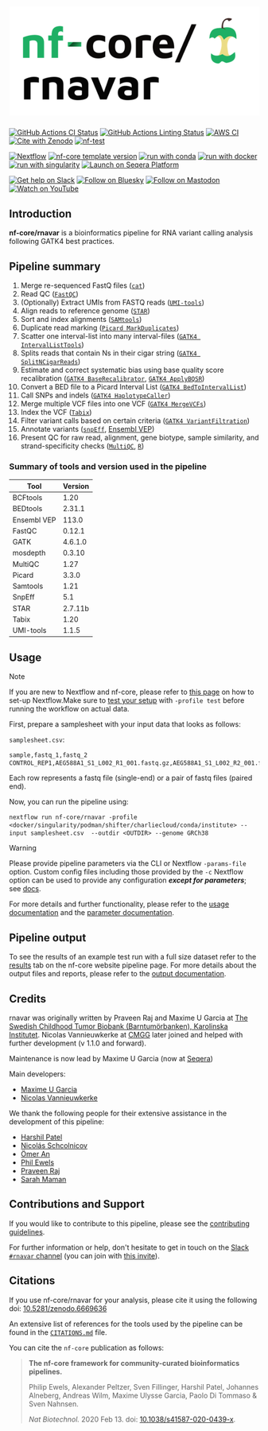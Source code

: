 <h1>
  <picture>
    <source media="(prefers-color-scheme: dark)" srcset="docs/images/nf-core-rnavar_logo_dark.png">
    <img alt="nf-core/rnavar" src="docs/images/nf-core-rnavar_logo_light.png">
  </picture>
</h1>

[![GitHub Actions CI Status](https://github.com/nf-core/rnavar/actions/workflows/nf-test.yml/badge.svg)](https://github.com/nf-core/rnavar/actions/workflows/nf-test.yml)
[![GitHub Actions Linting Status](https://github.com/nf-core/rnavar/actions/workflows/linting.yml/badge.svg)](https://github.com/nf-core/rnavar/actions/workflows/linting.yml)
[![AWS CI](https://img.shields.io/badge/CI%20tests-full%20size-FF9900?labelColor=000000&logo=Amazon%20AWS)](https://nf-co.re/rnavar/results)
[![Cite with Zenodo](http://img.shields.io/badge/DOI-10.5281/zenodo.6669636-1073c8?labelColor=000000)](https://doi.org/10.5281/zenodo.6669636)
[![nf-test](https://img.shields.io/badge/unit_tests-nf--test-337ab7.svg)](https://www.nf-test.com)

[![Nextflow](https://img.shields.io/badge/version-%E2%89%A524.04.2-green?style=flat&logo=nextflow&logoColor=white&color=%230DC09D&link=https%3A%2F%2Fnextflow.io)](https://www.nextflow.io/)
[![nf-core template version](https://img.shields.io/badge/nf--core_template-3.3.1-green?style=flat&logo=nfcore&logoColor=white&color=%2324B064&link=https%3A%2F%2Fnf-co.re)](https://github.com/nf-core/tools/releases/tag/3.3.1)
[![run with conda](http://img.shields.io/badge/run%20with-conda-3EB049?labelColor=000000&logo=anaconda)](https://docs.conda.io/en/latest/)
[![run with docker](https://img.shields.io/badge/run%20with-docker-0db7ed?labelColor=000000&logo=docker)](https://www.docker.com/)
[![run with singularity](https://img.shields.io/badge/run%20with-singularity-1d355c.svg?labelColor=000000)](https://sylabs.io/docs/)
[![Launch on Seqera Platform](https://img.shields.io/badge/Launch%20%F0%9F%9A%80-Seqera%20Platform-%234256e7)](https://cloud.seqera.io/launch?pipeline=https://github.com/nf-core/rnavar)

[![Get help on Slack](http://img.shields.io/badge/slack-nf--core%20%23rnavar-4A154B?labelColor=000000&logo=slack)](https://nfcore.slack.com/channels/rnavar)
[![Follow on Bluesky](https://img.shields.io/badge/bluesky-%40nf__core-1185fe?labelColor=000000&logo=bluesky)](https://bsky.app/profile/nf-co.re)
[![Follow on Mastodon](https://img.shields.io/badge/mastodon-nf__core-6364ff?labelColor=FFFFFF&logo=mastodon)](https://mstdn.science/@nf_core)
[![Watch on YouTube](http://img.shields.io/badge/youtube-nf--core-FF0000?labelColor=000000&logo=youtube)](https://www.youtube.com/c/nf-core)

## Introduction

**nf-core/rnavar** is a bioinformatics pipeline for RNA variant calling analysis following GATK4 best practices.

## Pipeline summary

1. Merge re-sequenced FastQ files ([`cat`](http://www.linfo.org/cat.html))
2. Read QC ([`FastQC`](https://www.bioinformatics.babraham.ac.uk/projects/fastqc/))
3. (Optionally) Extract UMIs from FASTQ reads ([`UMI-tools`](https://github.com/CGATOxford/UMI-tools))
4. Align reads to reference genome ([`STAR`](https://github.com/alexdobin/STAR))
5. Sort and index alignments ([`SAMtools`](https://sourceforge.net/projects/samtools/files/samtools/))
6. Duplicate read marking ([`Picard MarkDuplicates`](https://gatk.broadinstitute.org/hc/en-us/articles/360037052812-MarkDuplicates-Picard))
7. Scatter one interval-list into many interval-files ([`GATK4 IntervalListTools`](https://gatk.broadinstitute.org/hc/en-us/articles/4409917392155-IntervalListTools-Picard-))
8. Splits reads that contain Ns in their cigar string ([`GATK4 SplitNCigarReads`](https://gatk.broadinstitute.org/hc/en-us/articles/4409917482651-SplitNCigarReads))
9. Estimate and correct systematic bias using base quality score recalibration ([`GATK4 BaseRecalibrator`](https://gatk.broadinstitute.org/hc/en-us/articles/4409897206043-BaseRecalibrator), [`GATK4 ApplyBQSR`](https://gatk.broadinstitute.org/hc/en-us/articles/4409897168667-ApplyBQSR))
10. Convert a BED file to a Picard Interval List ([`GATK4 BedToIntervalList`](https://gatk.broadinstitute.org/hc/en-us/articles/4409924780827-BedToIntervalList-Picard-))
11. Call SNPs and indels ([`GATK4 HaplotypeCaller`](https://gatk.broadinstitute.org/hc/en-us/articles/4409897180827-HaplotypeCaller))
12. Merge multiple VCF files into one VCF ([`GATK4 MergeVCFs`](https://gatk.broadinstitute.org/hc/en-us/articles/4409924817691-MergeVcfs-Picard-))
13. Index the VCF ([`Tabix`](http://www.htslib.org/doc/tabix.html))
14. Filter variant calls based on certain criteria ([`GATK4 VariantFiltration`](https://gatk.broadinstitute.org/hc/en-us/articles/4409897204763-VariantFiltration))
15. Annotate variants ([`snpEff`](https://pcingola.github.io/SnpEff/se_introduction/), [Ensembl VEP](https://www.ensembl.org/info/docs/tools/vep/index.html))
16. Present QC for raw read, alignment, gene biotype, sample similarity, and strand-specificity checks ([`MultiQC`](http://multiqc.info/), [`R`](https://www.r-project.org/))

### Summary of tools and version used in the pipeline

| Tool        | Version |
| ----------- | ------- |
| BCFtools    | 1.20    |
| BEDtools    | 2.31.1  |
| Ensembl VEP | 113.0   |
| FastQC      | 0.12.1  |
| GATK        | 4.6.1.0 |
| mosdepth    | 0.3.10  |
| MultiQC     | 1.27    |
| Picard      | 3.3.0   |
| Samtools    | 1.21    |
| SnpEff      | 5.1     |
| STAR        | 2.7.11b |
| Tabix       | 1.20    |
| UMI-tools   | 1.1.5   |

## Usage

> [!NOTE]
> If you are new to Nextflow and nf-core, please refer to [this page](https://nf-co.re/docs/usage/installation) on how to set-up Nextflow.Make sure to [test your setup](https://nf-co.re/docs/usage/introduction#how-to-run-a-pipeline) with `-profile test` before running the workflow on actual data.

First, prepare a samplesheet with your input data that looks as follows:

`samplesheet.csv`:

```csv
sample,fastq_1,fastq_2
CONTROL_REP1,AEG588A1_S1_L002_R1_001.fastq.gz,AEG588A1_S1_L002_R2_001.fastq.gz
```

Each row represents a fastq file (single-end) or a pair of fastq files (paired end).

Now, you can run the pipeline using:

```console
nextflow run nf-core/rnavar -profile <docker/singularity/podman/shifter/charliecloud/conda/institute> --input samplesheet.csv  --outdir <OUTDIR> --genome GRCh38
```

> [!WARNING]
> Please provide pipeline parameters via the CLI or Nextflow `-params-file` option. Custom config files including those provided by the `-c` Nextflow option can be used to provide any configuration _**except for parameters**_; see [docs](https://nf-co.re/docs/usage/getting_started/configuration#custom-configuration-files).

For more details and further functionality, please refer to the [usage documentation](https://nf-co.re/rnavar/usage) and the [parameter documentation](https://nf-co.re/rnavar/parameters).

## Pipeline output

To see the results of an example test run with a full size dataset refer to the [results](https://nf-co.re/rnavar/results) tab on the nf-core website pipeline page.
For more details about the output files and reports, please refer to the
[output documentation](https://nf-co.re/rnavar/output).

## Credits

rnavar was originally written by Praveen Raj and Maxime U Garcia at [The Swedish Childhood Tumor Biobank (Barntumörbanken), Karolinska Institutet](https://ki.se/forskning/barntumorbanken).
Nicolas Vannieuwkerke at [CMGG](https://www.cmgg.be/en/) later joined and helped with further development (v 1.1.0 and forward).

Maintenance is now lead by Maxime U Garcia (now at [Seqera](https://seqera/io))

Main developers:

- [Maxime U Garcia](https://github.com/maxulysse)
- [Nicolas Vannieuwkerke](https://github.com/nvnieuwk)

We thank the following people for their extensive assistance in the development of this pipeline:

- [Harshil Patel](https://github.com/drpatelh)
- [Nicolás Schcolnicov](https://github.com/nschcolnicov)
- [Ömer An](https://github.com/bounlu)
- [Phil Ewels](https://github.com/ewels)
- [Praveen Raj](https://github.com/praveenraj2018)
- [Sarah Maman](https://github.com/SarahMaman)

## Contributions and Support

If you would like to contribute to this pipeline, please see the [contributing guidelines](.github/CONTRIBUTING.md).

For further information or help, don't hesitate to get in touch on the [Slack `#rnavar` channel](https://nfcore.slack.com/channels/rnavar) (you can join with [this invite](https://nf-co.re/join/slack)).

## Citations

If you use nf-core/rnavar for your analysis, please cite it using the following doi: [10.5281/zenodo.6669636](https://doi.org/10.5281/zenodo.6669636)

An extensive list of references for the tools used by the pipeline can be found in the [`CITATIONS.md`](CITATIONS.md) file.

You can cite the `nf-core` publication as follows:

> **The nf-core framework for community-curated bioinformatics pipelines.**
>
> Philip Ewels, Alexander Peltzer, Sven Fillinger, Harshil Patel, Johannes Alneberg, Andreas Wilm, Maxime Ulysse Garcia, Paolo Di Tommaso & Sven Nahnsen.
>
> _Nat Biotechnol._ 2020 Feb 13. doi: [10.1038/s41587-020-0439-x](https://dx.doi.org/10.1038/s41587-020-0439-x).

